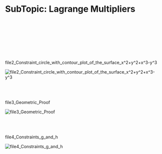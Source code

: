 <h1><div align=”center”><b>SubTopic: Lagrange Multipliers</b></h1></div>
<br/></br>



<br/></br>
<br/></br>

<tab>file2_Constraint_circle_with_contour_plot_of_the_surface_x^2+y^2+x^3-y^3
 
![file2_Constraint_circle_with_contour_plot_of_the_surface_x^2+y^2+x^3-y^3](https://github.com/vnb09/FSF-mathematics-python-code-archive/blob/fsf_tasks/FSF-2020/calculus-of-several-variables/approximations-and-optimizations/Lagrange-Multipliers/file2_Constraint_circle_with_contour_plot_of_the_surface_x%5E2%2By%5E2%2Bx%5E3-y%5E3.gif?raw=true)
<br/></br>
<br/></br>

<tab>file3_Geometric_Proof
 
![file3_Geometric_Proof](https://github.com/vnb09/FSF-mathematics-python-code-archive/blob/fsf_tasks/FSF-2020/calculus-of-several-variables/approximations-and-optimizations/Lagrange-Multipliers/file3_Geometric_Proof.gif?raw=true)
<br/></br>
<br/></br>

<tab>file4_Constraints_g_and_h

![file4_Constraints_g_and_h](https://github.com/vnb09/FSF-mathematics-python-code-archive/blob/fsf_tasks/FSF-2020/calculus-of-several-variables/approximations-and-optimizations/Lagrange-Multipliers/file4_Constraints_g_and_h.gif?raw=true)
<br/></br>
<br/></br>
